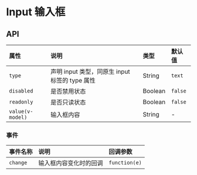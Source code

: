 # Input 输入框

<Common-Democode title="" description="">
  <input-demo1 />
  <highlight-code slot="codeText" lang="vue">
  </highlight-code>
</Common-Democode>


## API

| 属性             | 说明                                           | 类型    | 默认值  |
| :--------------- | :--------------------------------------------- | :------ | :------ |
| `type`           | 声明 input 类型，同原生 input 标签的 type 属性 | String  | `text`  |
| `disabled`       | 是否禁用状态                                   | Boolean | `false` |
| `readonly`       | 是否只读状态                                   | Boolean | `false` |
| `value(v-model)` | 输入框内容                                     | String  | -       |

### 事件

| 事件名称 | 说明                   | 回调参数      |
| :------- | :--------------------- | :------------ |
| `change` | 输入框内容变化时的回调 | `function(e)` |